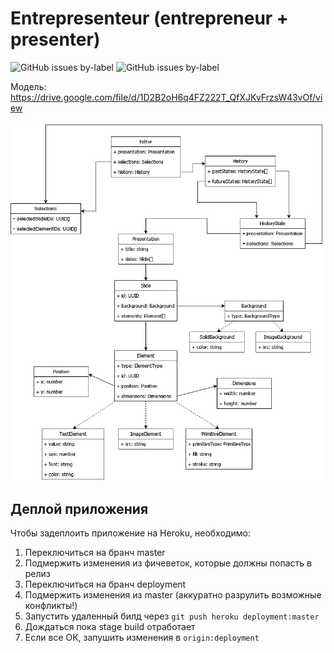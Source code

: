 # Entrepresenteur (entrepreneur + presenter)

![GitHub issues by-label](https://img.shields.io/github/issues/m3tro1d/entrepresenteur/task?color=%230B4FAD&label=current%20issues)
![GitHub issues by-label](https://img.shields.io/github/issues/m3tro1d/entrepresenteur/backlog?color=%23fef2c0&label=backlog%20issues)

Модель: https://drive.google.com/file/d/1D2B2oH6q4FZ222T_QfXJKvFrzsW43vOf/view

<p align="center">
  <img src=".github/Model.jpg" alt="Model">
</p>

## Деплой приложения

Чтобы задеплоить приложение на Heroku, необходимо:

1. Переключиться на бранч master
2. Подмержить изменения из фичеветок, которые должны попасть в релиз
3. Переключиться на бранч deployment
4. Подмержить изменения из master (аккуратно разрулить возможные конфликты!)
5. Запустить удаленный билд через `git push heroku deployment:master`
6. Дождаться пока stage build отработает
7. Если все ОК, запушить изменения в `origin:deployment`
